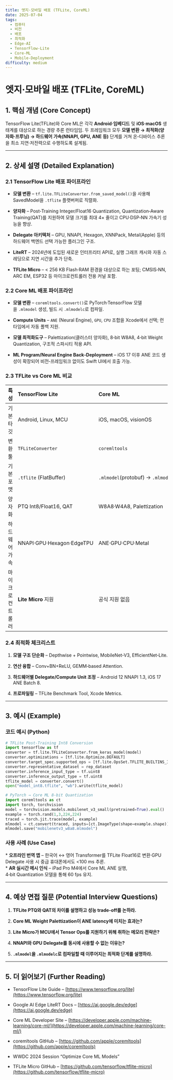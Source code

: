 ```yaml
---
title: 엣지·모바일 배포 (TFLite, CoreML)
date: 2025-07-04
tags:
  - 컴퓨터
  - 비전
  - 배포
  - 최적화
  - Edge-AI
  - TensorFlow-Lite
  - Core-ML
  - Mobile-Deployment
difficulty: medium
---
```


# 엣지·모바일 배포 (TFLite, CoreML)

## 1. 핵심 개념 (Core Concept)

TensorFlow Lite(TFLite)와 Core ML은 각각 **Android·임베디드** 및 **iOS·macOS** 생태계를 대상으로 하는 경량 추론 런타임임. 두 프레임워크 모두 **모델 변환 → 최적화(양자화·프루닝) → 하드웨어 가속(NNAPI, GPU, ANE 등)** 단계를 거쳐 온‑디바이스 추론을 최소 지연·저전력으로 수행하도록 설계됨.

______________________________________________________________________

## 2. 상세 설명 (Detailed Explanation)

### 2.1 TensorFlow Lite 배포 파이프라인

- **모델 변환** – `tf.lite.TFLiteConverter.from_saved_model()`을 사용해 SavedModel을 `.tflite` 플랫버퍼로 직렬화.

- **양자화** – Post‑Training Integer/Float16 Quantization, Quantization‑Aware Training(QAT)를 지원하여 모델 크기를 최대 4× 줄이고 CPU·DSP‑NN 가속기 성능을 향상.

- **Delegate 아키텍처** – GPU, NNAPI, Hexagon, XNNPack, Metal(Apple) 등의 하드웨어 백엔드 선택 가능한 플러그인 구조.

- **LiteRT** – 2024년에 도입된 새로운 인터프리터 API로, 실행 그래프 캐시와 자동 스레딩으로 지연 시간을 추가 단축.

- **TFLite Micro** – \< 256 KB Flash·RAM 환경을 대상으로 하는 포팅; CMSIS‑NN, ARC EM, ESP32 등 마이크로컨트롤러 전용 커널 포함.

### 2.2 Core ML 배포 파이프라인

- **모델 변환** – `coremltools.convert()`로 PyTorch·TensorFlow 모델을 `.mlmodel` 생성, 빌드 시 `.mlmodelc`로 컴파일.

- **Compute Units** – `ANE` (Neural Engine), `GPU`, `CPU` 조합을 Xcode에서 선택; 런타임에서 자동 폴백 지원.

- **모델 최적화도구** – Palettization(클러스터 양자화), 8‑bit W8A8, 4‑bit Weight Quantization, 구조적 스파시티 적용 API.

- **ML Program/Neural Engine Back‑Deployment** – iOS 17 이후 ANE 코드 생성이 확장되어 비전‑프레임워크 없이도 Swift UI에서 호출 가능.

### 2.3 TFLite vs Core ML 비교

| 특성             | TensorFlow Lite           | Core ML                            |
| :--------------- | :------------------------ | :--------------------------------- |
| 기본 타깃        | Android, Linux, MCU       | iOS, macOS, visionOS               |
| 변환 툴          | `TFLiteConverter`         | `coremltools`                      |
| 기본 포맷        | `.tflite` (FlatBuffer)    | `.mlmodel`(protobuf) → `.mlmodelc` |
| 양자화           | PTQ Int8/Float16, QAT     | W8A8·W4A8, Palettization           |
| 하드웨어 가속    | NNAPI·GPU·Hexagon·EdgeTPU | ANE·GPU·CPU·Metal                  |
| 마이크로컨트롤러 | **Lite Micro** 지원       | 공식 지원 없음                     |

### 2.4 최적화 체크리스트

1. **모델 구조 단순화** – Depthwise + Pointwise, MobileNet‑V3, EfficientNet‑Lite.

1. **연산 융합** – Conv+BN+ReLU, GEMM‑based Attention.

1. **하드웨어별 Delegate/Compute Unit 조정** – Android 12 NNAPI 1.3, iOS 17 ANE Batch 8.

1. **프로파일링** – TFLite Benchmark Tool, Xcode Metrics.

______________________________________________________________________

## 3. 예시 (Example)

### 코드 예시 (Python)

```python
# TFLite Post‑Training Int8 Conversion
import tensorflow as tf
converter = tf.lite.TFLiteConverter.from_keras_model(model)
converter.optimizations = [tf.lite.Optimize.DEFAULT]
converter.target_spec.supported_ops = [tf.lite.OpsSet.TFLITE_BUILTINS_INT8]
converter.representative_dataset = rep_dataset
converter.inference_input_type = tf.uint8
converter.inference_output_type = tf.uint8
tflite_model = converter.convert()
open("model_int8.tflite", "wb").write(tflite_model)
```

```python
# PyTorch → Core ML 8‑bit Quantization
import coremltools as ct
import torch, torchvision
model = torchvision.models.mobilenet_v3_small(pretrained=True).eval()
example = torch.rand(1,3,224,224)
traced = torch.jit.trace(model, example)
mlmodel = ct.convert(traced, inputs=[ct.ImageType(shape=example.shape)], compute_units="ALL")
mlmodel.save("mobilenetv3_w8a8.mlmodel")
```

### 사용 사례 (Use Case)

\* **오프라인 번역 앱** – 한국어 ↔ 영어 Transformer를 TFLite Float16로 변환·GPU Delegate 사용 시 중급 휴대폰에서도 \<100 ms 추론.\
\* **AR 실시간 메시 인식** – iPad Pro M4에서 Core ML ANE 실행, 4‑bit Quantization 모델을 통해 60 fps 유지.

______________________________________________________________________

## 4. 예상 면접 질문 (Potential Interview Questions)

1. **TFLite PTQ와 QAT의 차이를 설명하고 성능 trade‑off를 논하라.**

1. **Core ML Weight Palettization이 ANE latency에 미치는 효과는?**

1. **Lite Micro가 MCU에서 Tensor Ops를 지원하기 위해 취하는 메모리 전략은?**

1. **NNAPI와 GPU Delegate를 동시에 사용할 수 없는 이유는?**

1. **`.mlmodel`을 `.mlmodelc`로 컴파일할 때 이루어지는 최적화 단계를 설명하라.**

______________________________________________________________________

## 5. 더 읽어보기 (Further Reading)

- TensorFlow Lite Guide – [https://www.tensorflow.org/lite](https://www.tensorflow.org/lite)

- Google AI Edge LiteRT Docs – [https://ai.google.dev/edge](https://ai.google.dev/edge)

- Core ML Developer Site – [https://developer.apple.com/machine-learning/core-ml/](https://developer.apple.com/machine-learning/core-ml/)

- coremltools GitHub – [https://github.com/apple/coremltools](https://github.com/apple/coremltools)

- WWDC 2024 Session “Optimize Core ML Models”

- TFLite Micro GitHub – [https://github.com/tensorflow/tflite-micro](https://github.com/tensorflow/tflite-micro)
